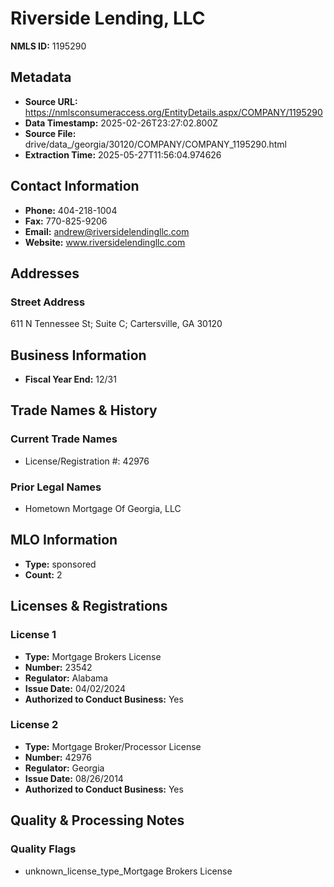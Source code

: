 # Riverside Lending, LLC

**NMLS ID:** 1195290

## Metadata
- **Source URL:** https://nmlsconsumeraccess.org/EntityDetails.aspx/COMPANY/1195290
- **Data Timestamp:** 2025-02-26T23:27:02.800Z
- **Source File:** drive/data_/georgia/30120/COMPANY/COMPANY_1195290.html
- **Extraction Time:** 2025-05-27T11:56:04.974626

## Contact Information
- **Phone:** 404-218-1004
- **Fax:** 770-825-9206
- **Email:** andrew@riversidelendingllc.com
- **Website:** www.riversidelendingllc.com

## Addresses
### Street Address
611 N Tennessee St; Suite C; Cartersville, GA 30120

## Business Information
- **Fiscal Year End:** 12/31

## Trade Names & History
### Current Trade Names
- License/Registration #: 42976

### Prior Legal Names
- Hometown Mortgage Of Georgia, LLC

## MLO Information
- **Type:** sponsored
- **Count:** 2

## Licenses & Registrations

### License 1
- **Type:** Mortgage Brokers License
- **Number:** 23542
- **Regulator:** Alabama
- **Issue Date:** 04/02/2024
- **Authorized to Conduct Business:** Yes

### License 2
- **Type:** Mortgage Broker/Processor License
- **Number:** 42976
- **Regulator:** Georgia
- **Issue Date:** 08/26/2014
- **Authorized to Conduct Business:** Yes

## Quality & Processing Notes
### Quality Flags
- unknown_license_type_Mortgage Brokers License
